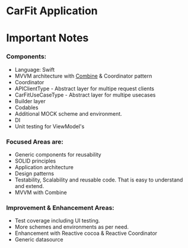 # CarFit Application

# Important Notes 

### Components:
- Language: Swift
- MVVM architecture with [Combine](https://developer.apple.com/documentation/combine) & Coordinator pattern 
- Coordinator
- APIClientType - Abstract layer for multipe request clients
- CarFitUseCaseType - Abstract layer for multipe usecases
- Builder layer
- Codables
- Additional MOCK scheme and environment.
- DI 
- Unit testing for ViewModel's

### Focused Areas are:
- Generic components for reusability
- SOLID principles
- Application architecture 
- Design patterns 
- Testability, Scalability and reusable code. That is easy to understand and extend.
- MVVM with Combine

### Improvement & Enhancement Areas:

- Test coverage including UI testing. 
- More schemes and environments as per need.
- Enhancement with Reactive cocoa & Reactive Coordinator
- Generic datasource




